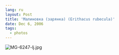 ```yaml
---
lang: ru
layout: Post
title: 'Малиновка (зарянка) (Erithacus rubecula)'
date: Dec 6, 2006
tags:
  - photos
---
```


![MG-6247-lj.jpg](upload://MG-6247-lj.jpg)
